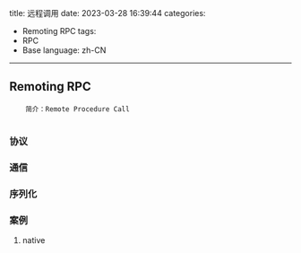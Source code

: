 title: 远程调用
date: 2023-03-28 16:39:44
categories:
- Remoting RPC
tags:
- RPC
- Base
language: zh-CN
---

## Remoting RPC
```text
    简介：Remote Procedure Call
    
```

### 协议

### 通信

### 序列化

### 案例
1. native 